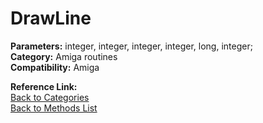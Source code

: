 # DrawLine

**Parameters:** integer, integer, integer, integer, long, integer;  
**Category:** Amiga routines  
**Compatibility:** Amiga  

**Reference Link:**  
[Back to Categories](../categories/amiga_routines.md)  
[Back to Methods List](../../SUMMARY.md)
